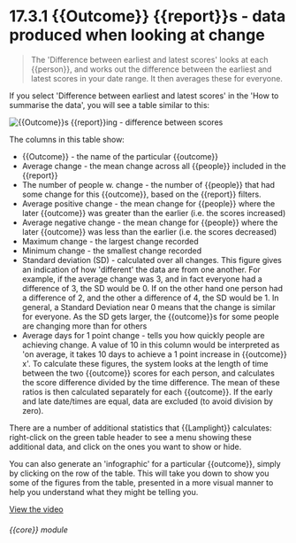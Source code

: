 # 17.3.1    {{Outcome}} {{report}}s - data produced when looking at change

> The 'Difference between earliest and latest scores' looks at each {{person}}, and works out the difference between the earliest and latest scores in your date range. It then averages these for everyone. 

If you select 'Difference between earliest and latest scores' in the 'How to summarise the data', you will see a table similar to this:

![{{Outcome}}s {{report}}ing - difference between scores]({{imgpath}}133a.png)

The columns in this table show:

  * {{Outcome}} - the name of the particular {{outcome}}
  * Average change - the mean change across all {{people}} included in the {{report}}
  * The number of people w. change - the number of {{people}} that had some change for this {{outcome}}, based on the {{report}} filters.
  * Average positive change - the mean change for {{people}} where the later {{outcome}} was greater than the earlier (i.e. the scores increased)
  * Average negative change - the mean change for {{people}} where the later {{outcome}} was less than the earlier (i.e. the scores decreased) 
  * Maximum change - the largest change recorded
 * Minimum change - the smallest change recorded
  * Standard deviation (SD) - calculated over all changes. This figure gives an indication of how 'different' the data are from one another. For example, if the average change was 3, and in fact everyone had a difference of 3, the SD would be 0. If on the other hand one person had a difference of 2, and the other a difference of 4, the SD would be 1. In general, a Standard Deviation near 0 means that the change is similar for everyone. As the SD gets larger, the {{outcome}}s for some people are changing more than for others
 * Average days for 1 point change - tells you how quickly people are achieving change. A value of 10 in this column would be interpreted as 'on average, it takes 10 days to achieve a 1 point increase in {{outcome}} x'. To calculate these figures, the system looks at the length of time between the two {{outcome}} scores for each person, and calculates the score difference divided by the time difference. The mean of these ratios is then calculated separately for each {{outcome}}. If the early and late date/times are equal, data are excluded (to avoid division by zero).

There are a number of additional statistics that {{Lamplight}} calculates: right-click on the green table header to see a menu showing these additional data, and click on the ones you want to show or hide.

You can also generate an 'infographic' for a particular {{outcome}}, simply by clicking on the row of the table. This will take you down to show you some of the figures from the table, presented in a more visual manner to help you understand what they might be telling you. 

[View the video](/help/video/id/31)
###### {{core}} module

